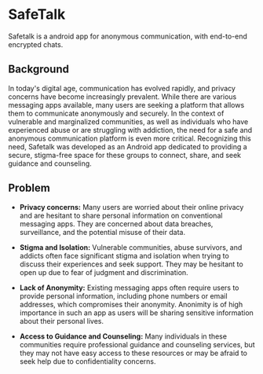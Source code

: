 # SafeTalk
Safetalk is a android app for anonymous communication, with end-to-end encrypted chats.

## Background

In today's digital age, communication has evolved rapidly, and privacy concerns have become increasingly prevalent. While there are various messaging apps available, many users are seeking a platform that allows them to communicate anonymously and securely. In the context of vulnerable and marginalized communities, as well as individuals who have experienced abuse or are struggling with addiction, the need for a safe and anonymous communication platform is even more critical. Recognizing this need, Safetalk was developed as an Android app dedicated to providing a secure, stigma-free space for these groups to connect, share, and seek guidance and counseling.

## Problem

* **Privacy concerns:** Many users are worried about their online privacy and are hesitant to share personal information on conventional messaging apps. They are concerned about data breaches, surveillance, and the potential misuse of their data.

* **Stigma and Isolation:** Vulnerable communities, abuse survivors, and addicts often face significant stigma and isolation when trying to discuss their experiences and seek support. They may be hesitant to open up due to fear of judgment and discrimination.

* **Lack of Anonymity:** Existing messaging apps often require users to provide personal information, including phone numbers or email addresses, which compromises their anonymity. Anonimity is of high importance in such an app as users will be sharing sensitive information about their personal lives.

* **Access to Guidance and Counseling:** Many individuals in these communities require professional guidance and counseling services, but they may not have easy access to these resources or may be afraid to seek help due to confidentiality concerns.
